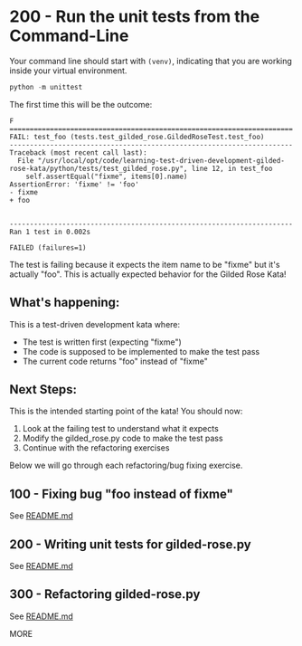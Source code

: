 # 200 - Run the unit tests from the Command-Line

Your command line should start with ```(venv)```, indicating that you are working inside your virtual environment.

``` python
python -m unittest
```

The first time this will be the outcome:

```
F
======================================================================
FAIL: test_foo (tests.test_gilded_rose.GildedRoseTest.test_foo)
----------------------------------------------------------------------
Traceback (most recent call last):
  File "/usr/local/opt/code/learning-test-driven-development-gilded-rose-kata/python/tests/test_gilded_rose.py", line 12, in test_foo
    self.assertEqual("fixme", items[0].name)
AssertionError: 'fixme' != 'foo'
- fixme
+ foo


----------------------------------------------------------------------
Ran 1 test in 0.002s

FAILED (failures=1)
```

The test is failing because it expects the item name to be "fixme" but it's actually "foo". This is actually expected behavior for the Gilded Rose Kata!

## What's happening:
This is a test-driven development kata where:
- The test is written first (expecting "fixme")
- The code is supposed to be implemented to make the test pass
- The current code returns "foo" instead of "fixme"

## Next Steps:
This is the intended starting point of the kata! You should now:
1. Look at the failing test to understand what it expects
2. Modify the gilded_rose.py code to make the test pass
3. Continue with the refactoring exercises

Below we will go through each refactoring/bug fixing exercise.

## 100 - Fixing bug "foo instead of fixme"

See [README.md](./100/README.md)

## 200 - Writing unit tests for gilded-rose.py

See [README.md](./200/README.md)

## 300 - Refactoring gilded-rose.py

See [README.md](./300/README.md)

MORE